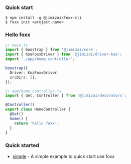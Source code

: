 ### Quick start

```shell
$ npm install -g @jimizai/foxx-cli
$ foxx init <project-name>
```

### Hello foxx

```typescript
// main.ts
import { boostrap } from '@jimizai/core';
import { KoaFoxxDriver } from '@jimizai/driver-koa';
import './app/home.controller';

boostrap({
  Driver: KoaFoxxDriver,
  srcDirs: [],
});

// app/home.controller.ts
import { Get, Controller } from '@jimizai/decorators';

@Controller()
export class HomeController {
  @Get()
  home() {
    return 'hello foxx';
  }
}
```

### Quick started

- [simple](https://github.com/jimizai/type-foxx/tree/2.x/apps/simple) - A simple example to quick start use foxx

